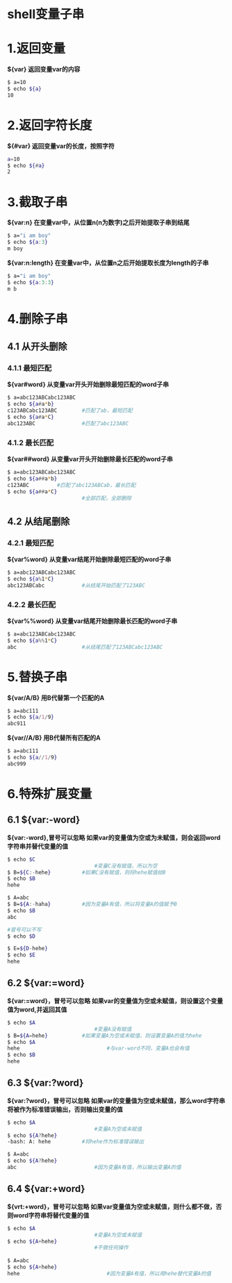 # shell变量子串

# 1.返回变量

**${var}	返回变量var的内容**

```sh
$ a=10
$ echo ${a}
10
```



# 2.返回字符长度

**${#var}	返回变量var的长度，按照字符**

```sh
a=10
$ echo ${#a}
2
```



# 3.截取子串

**${var:n}	在变量var中，从位置n(n为数字)之后开始提取子串到结尾**

```sh
$ a="i am boy"
$ echo ${a:3}
m boy
```



**${var:n:length}	在变量var中，从位置n之后开始提取长度为length的子串**

```sh
$ a="i am boy"
$ echo ${a:3:3}
m b
```





# 4.删除子串

## 4.1 从开头删除

### 4.1.1 最短匹配

**${var#word}	从变量var开头开始删除最短匹配的word子串**

```sh
$ a=abc123ABCabc123ABC
$ echo ${a#a*b}
c123ABCabc123ABC		#匹配了ab，最短匹配
$ echo ${a#a*C}
abc123ABC				#匹配了abc123ABC
```



### 4.1.2 最长匹配

**${var##word}	从变量var开头开始删除最长匹配的word子串**

```sh
$ a=abc123ABCabc123ABC
$ echo ${a##a*b}
c123ABC			#匹配了abc123ABCab，最长匹配
$ echo ${a##a*C}
						#全部匹配，全部删除
```



## 4.2 从结尾删除

### 4.2.1 最短匹配

**${var%word}	从变量var结尾开始删除最短匹配的word子串**

```sh
$ a=abc123ABCabc123ABC
$ echo ${a%1*C}
abc123ABCabc			#从结尾开始匹配了123ABC
```





### 4.2.2 最长匹配

**${var%%word}	从变量var结尾开始删除最长匹配的word子串**

```sh
$ a=abc123ABCabc123ABC
$ echo ${a%%1*C}
abc						#从结尾匹配了123ABCabc123ABC
```



# 5.替换子串

**${var/A/B}	用B代替第一个匹配的A**

```sh
$ a=abc111
$ echo ${a/1/9}
abc911		
```



**${var//A/B}	用B代替所有匹配的A**

```sh
$ a=abc111
$ echo ${a//1/9}
abc999
```



# 6.特殊扩展变量

## 6.1 ${var:-word}

**${var:-word},冒号可以忽略	如果var的变量值为空或为未赋值，则会返回word字符串并替代变量的值**

```sh
$ echo $C
							#变量C没有赋值，所以为空
$ B=${C:-hehe}			#如果C没有赋值，则将hehe赋值给B
$ echo $B
hehe						

$ A=abc		
$ B=${A:-haha}			#因为变量A有值，所以将变量A的值赋予B
$ echo $B
abc

#冒号可以不写
$ echo $D

$ E=${D-hehe}
$ echo $E
hehe
```



## 6.2 ${var:=word}

**${var:=word}，冒号可以忽略	如果var的变量值为空或未赋值，则设置这个变量值为word,并返回其值**		

```sh
$ echo $A
							#变量A没有赋值
$ B=${A=hehe}			#如果变量A为空或未赋值，则设置变量A的值为hehe
$ echo $A
hehe							#与var-word不同，变量A也会有值
$ echo $B
hehe
```



## 6.3 ${var:?word}

**${var:?word}，冒号可以忽略	如果var的变量值为空或未赋值，那么word字符串将被作为标准错误输出，否则输出变量的值**

```sh
$ echo $A		
							#变量A为空或未赋值
$ echo ${A?hehe}
-bash: A: hehe			#将hehe作为标准错误输出

$ A=abc
$ echo ${A?hehe}
abc							#因为变量A有值，所以输出变量A的值
```



## 6.4 ${var:+word}

**${vrt:+word}，冒号可以忽略	如果var变量值为空或未赋值，则什么都不做，否则word字符串将替代变量的值**

```sh
$ echo $A
							#变量A为空或未赋值
$ echo ${A+hehe}
							#不做任何操作
										
$ A=abc
$ echo ${A+hehe}	
hehe							#因为变量A有值，所以用hehe替代变量A的值
```

